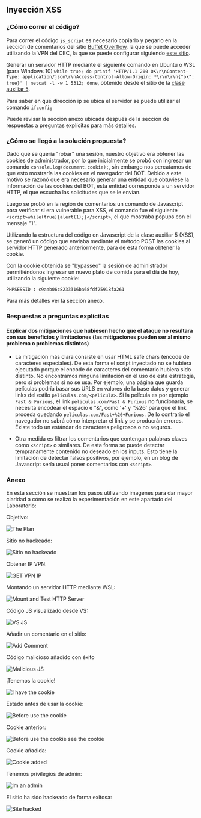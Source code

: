 ## Inyección XSS

### ¿Cómo correr el código?

Para correr el código `js_script` es necesario copiarlo y pegarlo en la sección de comentarios del sitio [Buffet Overflow](https://lsrw3krbznioprtvgdg8rx4s.lab3.cc5312.xor.cl/), la que se puede acceder utilizando la VPN del CEC, la que se puede configurar siguiendo [este sitio](https://www.cec.uchile.cl/vpn/).

Generar un servidor HTTP mediante el siguiente comando en Ubuntu o WSL (para Windows 10) `while true; do
    printf 'HTTP/1.1 200 OK\r\nContent-Type: application/json\r\nAccess-Control-Allow-Origin: *\r\n\r\n{"ok": true}' | netcat -l -w 1 5312;
done`, obtenido desde el sitio de la [clase auxiliar 5](https://users.dcc.uchile.cl/~eriveros/cc5312/auxiliares/auxiliar-5/).

Para saber en qué dirección ip se ubica el servidor se puede utilizar el comando `ifconfig`

Puede revisar la sección anexo ubicada después de la sección de respuestas a preguntas explícitas para más detalles.

### ¿Cómo se llegó a la solución propuesta?

Dado que se quería "robar" una sesión, nuestro objetivo era obtener las cookies de administrador, por lo que inicialmente se probó con ingresar un comando `console.log(document.cookie);`, sin embargo nos percatamos de que esto mostraría las cookies en el navegador del BOT. Debido a este motivo se razonó que era necesario generar una entidad que obtuviese la información de las cookies del BOT, esta entidad corresponde a un servidor HTTP, el que escucha las solicitudes que se le envían.

Luego se probó en la región de comentarios un comando de Javascript para verificar si era vulnerable para XSS, el comando fue el siguiente `<script>while(true){alert(1);}</script>`, el que mostraba popups con el mensaje "1".

Utilizando la estructura del código en Javascript de la clase auxiliar 5 (XSS), se generó un código que enviaba mediante el método POST las cookies al servidor HTTP generado anteriormente, para de esta forma obtener la cookie.

Con la cookie obtenida se "bypasseo" la sesión de administrador permitiéndonos ingresar un nuevo plato de comida para el día de hoy, utilizando la siguiente cookie:

`PHPSESSID : c9aab06c8233316ba68fdf25918fa261`

Para más detalles ver la sección anexo.

### Respuestas a preguntas explícitas

#### Explicar dos mitigaciones que hubiesen hecho que el ataque no resultara con sus beneficios y limitaciones (las mitigaciones pueden ser al mismo problema o problemas distintos)

- La mitigación más clara consiste en usar HTML safe chars (encode de caracteres especiales). De esta forma el script inyectado no se hubiera ejecutado porque el encode de caracteres del comentario hubiera sido distinto. No encontramos ninguna limitación en el uso de esta estrategia, pero si problemas si no se usa. Por ejemplo, una página que guarda películas podría basar sus URLS en valores de la base datos y generar links del estilo `peliculas.com/<pelicula>`. Si la película es por ejemplo `Fast & Furious`, el link `peliculas.com/Fast & Furious` no funcionaría, se necesita encodear el espacio e "&", como '+' y '%26' para que el link proceda quedando `peliculas.com/Fast+%26+Furious`. De lo contrario el navegador no sabrá cómo interpretar el link y se producrán errores. Existe todo un estándar de caracteres peligrosos o no seguros.

- Otra medida es filtrar los comentarios que contengan palabras claves como `<script>` o similares. De esta forma se puede detectar tempranamente contenido no deseado en los inputs. Esto tiene la limitación de detectar falsos positivos, por ejemplo, en un blog de Javascript sería usual poner comentarios con `<script>`.

### Anexo

En esta sección se muestran los pasos utilizando imagenes para dar mayor claridad a cómo se realizó la experimentación en este apartado del Laboratorio:

Objetivo:

![The Plan](http://anakena.dcc.uchile.cl/~patorres/Laboratorio3Seguridad/P1/0%20How%20to%20hack%20it.png)

Sitio no hackeado:

![Sitio no hackeado](http://anakena.dcc.uchile.cl/~patorres/Laboratorio3Seguridad/P1/1%20Site%20not%20yet%20Hacked.png)

Obtener IP VPN:

![GET VPN IP](http://anakena.dcc.uchile.cl/~patorres/Laboratorio3Seguridad/P1/2%20VPN%20IP.png)

Montando un servidor HTTP mediante WSL:

![Mount and Test HTTP Server](http://anakena.dcc.uchile.cl/~patorres/Laboratorio3Seguridad/P1/3%20Mount%20and%20Test%20HTTP%20Server.png)

Código JS visualizado desde VS:

![VS JS](http://anakena.dcc.uchile.cl/~patorres/Laboratorio3Seguridad/P1/4%20Code%20in%20VS.png)

Añadir un comentario en el sitio:

![Add Comment](http://anakena.dcc.uchile.cl/~patorres/Laboratorio3Seguridad/P1/5%20AddComment.png)

Código malicioso añadido con éxito

![Malicious JS](http://anakena.dcc.uchile.cl/~patorres/Laboratorio3Seguridad/P1/6%20MaliciousJSCode.png)

¡Tenemos la cookie!

![I have the cookie](http://anakena.dcc.uchile.cl/~patorres/Laboratorio3Seguridad/P1/7%20Mounted%20Server%20and%20Cookie.png)

Estado antes de usar la cookie:

![Before use the cookie](http://anakena.dcc.uchile.cl/~patorres/Laboratorio3Seguridad/P1/8%20Before%20Inject%20Cookie.png)

Cookie anterior:

![Before use the cookie see the cookie](http://anakena.dcc.uchile.cl/~patorres/Laboratorio3Seguridad/P1/9%20Before%20Inject%20Cookie.png)

Cookie añadida:

![Cookie added](http://anakena.dcc.uchile.cl/~patorres/Laboratorio3Seguridad/P1/10%20Cookie%20Injected.png)

Tenemos privilegios de admin:

![Im an admin](http://anakena.dcc.uchile.cl/~patorres/Laboratorio3Seguridad/P1/11%20Configure%20Hacked.png)

El sitio ha sido hackeado de forma exitosa:

![Site hacked](http://anakena.dcc.uchile.cl/~patorres/Laboratorio3Seguridad/P1/12%20Site%20Has%20Been%20Hacked.png)
